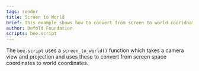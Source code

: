 ```yaml
---
tags: render
title: Screen to World
brief: This example shows how to convert from screen to world cooridnates while using a camera.
author: Defold Foundation
scripts: bee.script
---
```


The `bee.script` uses a `screen_to_world()` function which takes a camera view and projection and uses these to convert from screen space coordinates to world coordinates.